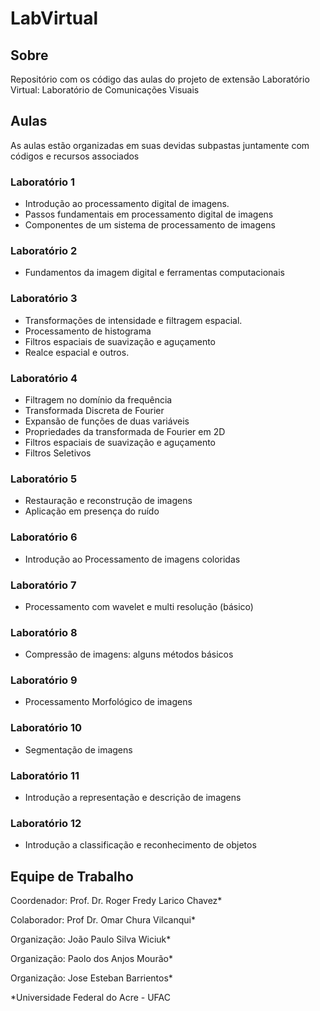 # LabVirtual

## Sobre
Repositório com os código das aulas do projeto de extensão Laboratório Virtual: Laboratório de Comunicações Visuais

## Aulas
As aulas estão organizadas em suas devidas subpastas juntamente com códigos e recursos associados

### Laboratório 1
* Introdução ao processamento digital de imagens.
* Passos fundamentais em processamento digital de imagens
* Componentes de um sistema de processamento de imagens

### Laboratório 2
* Fundamentos da imagem digital e ferramentas computacionais

### Laboratório 3
* Transformações de intensidade e filtragem espacial.
* Processamento de histograma
* Filtros espaciais de suavização e aguçamento
* Realce espacial e outros.

### Laboratório 4
* Filtragem no domínio da frequência
* Transformada Discreta de Fourier
* Expansão de funções de duas variáveis
* Propriedades da transformada de Fourier em 2D
* Filtros espaciais de suavização e aguçamento
* Filtros Seletivos

### Laboratório 5
* Restauração e reconstrução de imagens
* Aplicação em presença do ruído

### Laboratório 6
* Introdução ao Processamento de imagens coloridas

### Laboratório 7
* Processamento com wavelet e multi resolução (básico)

### Laboratório 8
* Compressão de imagens: alguns métodos básicos

### Laboratório 9
* Processamento Morfológico de imagens

### Laboratório 10
* Segmentação de imagens

### Laboratório 11
* Introdução a representação e descrição de imagens

### Laboratório 12
* Introdução a classificação e reconhecimento de objetos


## Equipe de Trabalho
Coordenador: Prof. Dr. Roger Fredy Larico Chavez*

Colaborador: Prof Dr. Omar Chura Vilcanqui*

Organização: João Paulo Silva Wiciuk*

Organização: Paolo dos Anjos Mourão*

Organização: Jose Esteban Barrientos*

*Universidade Federal do Acre - UFAC
